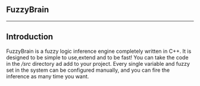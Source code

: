 FuzzyBrain
-----------
-----------
Introduction
------------
FuzzyBrain is a fuzzy logic inference engine completely written in C++. It is designed to be simple to use,extend and to be fast! You can take the code in the */src* directory ad add to your project.
Every single variable and fuzzy set in the system can be configured manually, and you can fire the inference as many time you want.